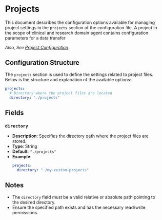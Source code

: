 # Projects <Badge type="tip" text="Clinical Domain Agent" /><Badge type="tip" text="Research Domain Agent" />

This document describes the configuration options available for managing project settings in the
`projects` section of the configuration file. A project in the scope of clinical and research domain
agent contains configuration parameters for a data transfer

_Also, See [Project Configuration](/project)_

## Configuration Structure

The `projects` section is used to define the settings related to project files. Below is the
structure and explanation of the available options:

```yaml
projects:
  # Directory where the project files are located
  directory: "./projects"
```

## Fields

### `directory`

* **Description**: Specifies the directory path where the project files are stored.
* **Type**: String
* **Default**: `"./projects"`
* **Example**:
  ```yaml
  projects:
    directory: "./my-custom-projects"
  ```

## Notes

* The `directory` field must be a valid relative or absolute path pointing to the desired directory.
* Ensure the specified path exists and has the necessary read/write permissions.
